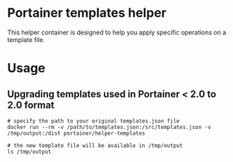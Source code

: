 # Portainer templates helper

This helper container is designed to help you apply specific operations on a template file.

# Usage

## Upgrading templates used in Portainer < 2.0 to 2.0 format

```
# specify the path to your original templates.json file
docker run --rm -v /path/to/templates.json:/src/templates.json -v /tmp/output:/dist portainer/helper-templates

# the new template file will be available in /tmp/output
ls /tmp/output

```
